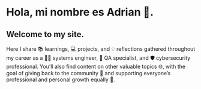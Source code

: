 
# Hola, mi nombre es Adrian 👋.

## Welcome to my site.
Here I share 📚 learnings, 💻 projects, and 💡 reflections gathered throughout my career as a 👨‍💻 systems engineer, 🧪 QA specialist, and 🛡️ cybersecurity professional.
You’ll also find content on other valuable topics 🌐, with the goal of giving back to the community 🤝 and supporting everyone’s professional and personal growth equally 🚀.

